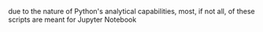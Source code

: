 due to the nature of Python's analytical capabilities,
most, if not all, of these scripts are meant for Jupyter Notebook

